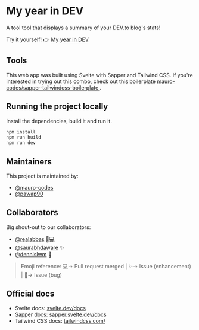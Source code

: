 # My year in DEV

A tool tool that displays a summary of your DEV.to blog's stats!

Try it yourself! 👉 [My year in DEV](https://year-in-dev.cephhi.com/)

## Tools

This web app was built using Svelte with Sapper and Tailwind CSS. If you're interested in trying out this combo, check out this boilerplate [mauro-codes/sapper-tailwindcss-boilerplate
](https://github.com/mauro-codes/sapper-tailwindcss-boilerplate).

## Running the project locally
Install the dependencies, build it and run it.

```sh
npm install
npm run build
npm run dev
```

## Maintainers
This project is maintained by:

- [@mauro-codes](https://github.com/mauro-codes)
- [@pawap90](https://github.com/pawap90)

## Collaborators
Big shout-out to our collaborators:

- [@realabbas](https://github.com/realabbas)  🐛💻
- [@saurabhdaware](https://github.com/saurabhdaware)  ✨
- [@dennislwm](https://github.com/dennislwm)  🐛

> Emoji reference: 💻-> Pull request merged | ✨-> Issue (enhancement) | 🐛-> Issue (bug) 

## Official docs
- Svelte docs: [svelte.dev/docs](https://svelte.dev/docs)
- Sapper docs: [sapper.svelte.dev/docs](https://sapper.svelte.dev/docs)
- Tailwind CSS docs: [tailwindcss.com/](https://tailwindcss.com/)
